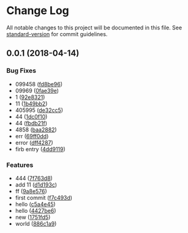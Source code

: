 # Change Log

All notable changes to this project will be documented in this file. See [standard-version](https://github.com/conventional-changelog/standard-version) for commit guidelines.

<a name="0.0.1"></a>
## 0.0.1 (2018-04-14)


### Bug Fixes

* 099458 ([fd8be96](https://github.com/fjc0k/vue-merge-data/commit/fd8be96))
* 09969 ([0fae39e](https://github.com/fjc0k/vue-merge-data/commit/0fae39e))
* 1 ([92e8321](https://github.com/fjc0k/vue-merge-data/commit/92e8321))
* 11 ([1b49bb2](https://github.com/fjc0k/vue-merge-data/commit/1b49bb2))
* 405995 ([de32cc5](https://github.com/fjc0k/vue-merge-data/commit/de32cc5))
* 44 ([1dc0f10](https://github.com/fjc0k/vue-merge-data/commit/1dc0f10))
* 44 ([fbdb21f](https://github.com/fjc0k/vue-merge-data/commit/fbdb21f))
* 4858 ([baa2882](https://github.com/fjc0k/vue-merge-data/commit/baa2882))
* err ([69ff0dd](https://github.com/fjc0k/vue-merge-data/commit/69ff0dd))
* error ([dff4287](https://github.com/fjc0k/vue-merge-data/commit/dff4287))
* firb entry ([4dd9119](https://github.com/fjc0k/vue-merge-data/commit/4dd9119))


### Features

* 444 ([7f763d8](https://github.com/fjc0k/vue-merge-data/commit/7f763d8))
* add 11 ([d1d193c](https://github.com/fjc0k/vue-merge-data/commit/d1d193c))
* ff ([9a8e576](https://github.com/fjc0k/vue-merge-data/commit/9a8e576))
* first commit ([f7c493d](https://github.com/fjc0k/vue-merge-data/commit/f7c493d))
* hello ([c5a4e45](https://github.com/fjc0k/vue-merge-data/commit/c5a4e45))
* hello ([4427be6](https://github.com/fjc0k/vue-merge-data/commit/4427be6))
* new ([1751fd5](https://github.com/fjc0k/vue-merge-data/commit/1751fd5))
* world ([886c1a9](https://github.com/fjc0k/vue-merge-data/commit/886c1a9))
